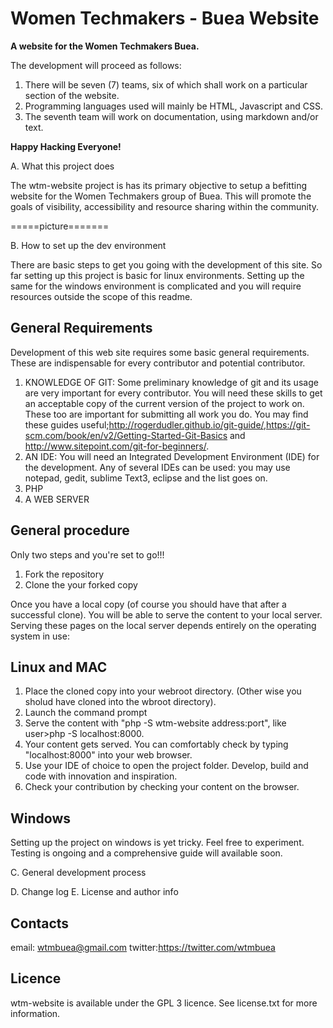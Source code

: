 # Women Techmakers - Buea Website

**A website for the Women Techmakers Buea.**

The development will proceed as follows:

1. There will be seven (7) teams, six of which shall work on a particular section of the website.
2. Programming languages used will mainly be HTML, Javascript and CSS.
3. The seventh team will work on documentation, using markdown and/or text.

**Happy Hacking Everyone!**


A. What this project does

The wtm-website project is has its primary objective to setup a befitting website for the Women Techmakers group of Buea. This will  promote the goals of visibility, accessibility  and resource sharing within the community.

=====picture=======

B. How to set up the dev environment

There are basic steps to get you going with the development of this site. So far setting up this project is basic for linux environments. Setting up the same for the windows environment is complicated and you will require resources outside the scope of this readme.

General Requirements
-------------------

Development of this web site requires some basic general requirements. These are indispensable for every contributor and potential contributor.
1. KNOWLEDGE OF GIT: Some preliminary knowledge of git and its usage are very important for every contributor. You will need these skills to get an acceptable copy of the current version of the project to work on. These too are important for submitting all work you do. You may find these guides useful;http://rogerdudler.github.io/git-guide/,https://git-scm.com/book/en/v2/Getting-Started-Git-Basics and http://www.sitepoint.com/git-for-beginners/.
2. AN IDE: You will need an Integrated Development Environment (IDE) for the development. Any of several IDEs can be used: you may use notepad, gedit, sublime Text3, eclipse and the list goes on.
3. PHP 
4. A WEB SERVER

General procedure
-----------------

Only two steps and you're set to go!!!
1. Fork the repository
2. Clone the your forked copy

Once you have a local copy (of course you should have that after a successful clone). You will be able to serve the content to your local server. Serving these pages on the local server depends entirely on the operating system in use:

Linux and MAC
--------
1. Place the cloned copy into your webroot directory. (Other wise you sholud have cloned into the wbroot directory).
2. Launch the command prompt
3. Serve the content with "php -S wtm-website address:port", like
user>php -S localhost:8000.
4. Your content gets served. You can comfortably check by typing "localhost:8000" into your web browser.
5. Use your IDE of choice to open the project folder. Develop, build and code with innovation and inspiration.
6. Check your contribution by checking your content on the browser.

Windows
------
   Setting up the project on windows is yet tricky. Feel free to experiment. Testing is ongoing and a comprehensive guide will available soon.

C. General development process


D. Change log
E. License and author info

   Contacts
   --------
   email: wtmbuea@gmail.com
   twitter:https://twitter.com/wtmbuea

   Licence
   -------
   wtm-website is available under the GPL 3 licence. See license.txt for more information.
